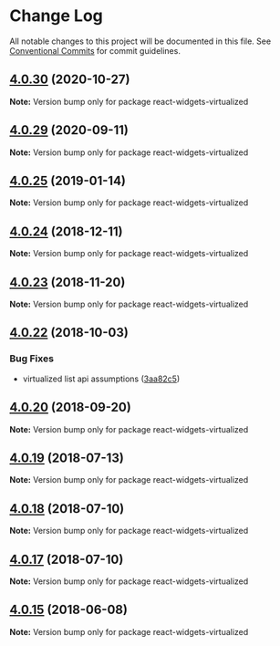 # Change Log

All notable changes to this project will be documented in this file.
See [Conventional Commits](https://conventionalcommits.org) for commit guidelines.

<a name="4.0.30"></a>
## [4.0.30](https://github.com/jquense/react-widgets/compare/react-widgets-virtualized@4.0.29...react-widgets-virtualized@4.0.30) (2020-10-27)




**Note:** Version bump only for package react-widgets-virtualized

<a name="4.0.29"></a>
## [4.0.29](https://github.com/jquense/react-widgets/compare/react-widgets-virtualized@4.0.28...react-widgets-virtualized@4.0.29) (2020-09-11)




**Note:** Version bump only for package react-widgets-virtualized

<a name="4.0.25"></a>
## [4.0.25](https://github.com/jquense/react-widgets/compare/react-widgets-virtualized@4.0.24...react-widgets-virtualized@4.0.25) (2019-01-14)




**Note:** Version bump only for package react-widgets-virtualized

<a name="4.0.24"></a>
## [4.0.24](https://github.com/jquense/react-widgets/compare/react-widgets-virtualized@4.0.23...react-widgets-virtualized@4.0.24) (2018-12-11)




**Note:** Version bump only for package react-widgets-virtualized

<a name="4.0.23"></a>
## [4.0.23](https://github.com/jquense/react-widgets/compare/react-widgets-virtualized@4.0.22...react-widgets-virtualized@4.0.23) (2018-11-20)




**Note:** Version bump only for package react-widgets-virtualized

<a name="4.0.22"></a>
## [4.0.22](https://github.com/jquense/react-widgets/compare/react-widgets-virtualized@4.0.21...react-widgets-virtualized@4.0.22) (2018-10-03)


### Bug Fixes

* virtualized list api assumptions ([3aa82c5](https://github.com/jquense/react-widgets/commit/3aa82c5))




<a name="4.0.20"></a>
## [4.0.20](https://github.com/jquense/react-widgets/compare/react-widgets-virtualized@4.0.19...react-widgets-virtualized@4.0.20) (2018-09-20)




**Note:** Version bump only for package react-widgets-virtualized

<a name="4.0.19"></a>
## [4.0.19](https://github.com/jquense/react-widgets/compare/react-widgets-virtualized@4.0.18...react-widgets-virtualized@4.0.19) (2018-07-13)




**Note:** Version bump only for package react-widgets-virtualized

<a name="4.0.18"></a>
## [4.0.18](https://github.com/jquense/react-widgets/compare/react-widgets-virtualized@4.0.17...react-widgets-virtualized@4.0.18) (2018-07-10)




**Note:** Version bump only for package react-widgets-virtualized

<a name="4.0.17"></a>
## [4.0.17](https://github.com/jquense/react-widgets/compare/react-widgets-virtualized@4.0.16...react-widgets-virtualized@4.0.17) (2018-07-10)




**Note:** Version bump only for package react-widgets-virtualized

<a name="4.0.15"></a>
## [4.0.15](https://github.com/jquense/react-widgets/compare/react-widgets-virtualized@4.0.14...react-widgets-virtualized@4.0.15) (2018-06-08)




**Note:** Version bump only for package react-widgets-virtualized
